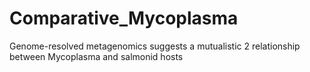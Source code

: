 # Comparative_Mycoplasma
Genome-resolved metagenomics suggests a mutualistic 2 relationship between Mycoplasma and salmonid hosts
